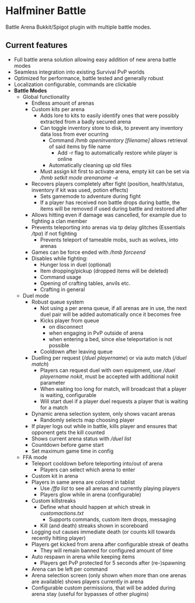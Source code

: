 # Halfminer Battle
Battle Arena Bukkit/Spigot plugin with multiple battle modes.

Current features
-------
- Full battle arena solution allowing easy addition of new arena battle modes
- Seamless integration into existing Survival PvP worlds
- Optimized for performance, battle tested and generally robust
- Localization configurable, commands are clickable
- **Battle Modes**
  - Global functionality
    - Endless amount of arenas
    - Custom kits per arena
      - Adds lore to kits to easily identify ones that were possibly extracted from a badly secured arena
      - Can toggle inventory store to disk, to prevent any inventory data loss from ever ocurring
        - Command */hmb openinventory [filename]* allows retrieval of said items by file name
          - Add -r flag to automatically restore while player is online
        - Automatically cleaning up old files
      - Must assign kit first to activate arena, empty kit can be set via */hmb setkit mode arenaname -e*
    - Recovers players completely after fight (position, health/status, inventory if kit was used, potion effects)
      - Sets gamemode to adventure during fight
      - If a player has received non battle drops during battle, the items will be removed if used during battle and restored after
    - Allows hitting even if damage was cancelled, for example due to fighting a clan member
    - Prevents teleporting into arenas via tp delay glitches (Essentials */tpa*) if not fighting
      - Prevents teleport of tameable mobs, such as wolves, into arenas
    - Games can be force ended with */hmb forceend*
    - Disables while fighting:
      - Hunger loss in duel (optional)
      - Item dropping/pickup (dropped items will be deleted)
      - Command usage
      - Opening of crafting tables, anvils etc.
      - Crafting in general
  - Duel mode
    - Robust queue system
      - Not using a per arena queue, if all arenas are in use, the next duel pair will be added automatically once it becomes free
      - Kicks player from queue 
        - on disconnect
        - when engaging in PvP outside of arena
        - when entering a bed, since else teleportation is not possible
      - Cooldown after leaving queue
    - Duelling per request (*/duel playername*) or via auto match (*/duel match*)
      - Players can request duel with own equipment, use */duel playername nokit*, must be accepted with additional nokit parameter
      - When waiting too long for match, will broadcast that a player is waiting, configurable
      - Will start duel if a player duel requests a player that is waiting for a match
    - Dynamic arena selection system, only shows vacant arenas
      - Randomly selects map choosing player
    - If player logs out while in battle, kills player and ensures that opponent gets the kill counted
    - Shows current arena status with */duel list*
    - Countdown before game start
    - Set maximum game time in config
  - FFA mode
    - Teleport cooldown before teleporting into/out of arena
      - Players can select which arena to enter
    - Custom kit in arena
    - Players in same arena are colored in tablist
      - Use */ffa list* to see all arenas and currently playing players
      - Players glow while in arena (configurable)
    - Custom killstreaks
      - Define what should happen at which streak in *customactions.txt*
        - Supports commands, custom item drops, messaging
      - Kill (and death) streaks shown in scoreboard
    - Logging out causes immediate death (or counts kill towards recently hitting player)
    - Players get kicked from arena after configurable streak of deaths
      - They will remain banned for configured amount of time
    - Auto respawn in arena while keeping items
      - Players get PvP protected for 5 seconds after (re-)spawning
    - Arena can be left per command
    - Arena selection screen (only shown when more than one arenas are available) shows players currently in arena
    - Configurable custom permissions, that will be added during arena stay (useful for bypasses of other plugins)
    